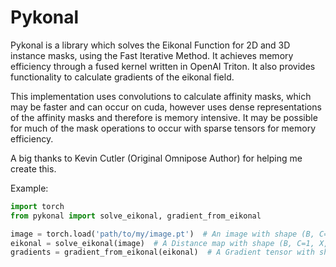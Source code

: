 # Pykonal 

Pykonal is a library which solves the Eikonal Function for 2D and 3D instance masks, using the Fast Iterative Method. 
It achieves memory efficiency through a fused kernel written in OpenAI Triton. 
It also provides functionality to calculate gradients of the eikonal field. 

This implementation uses convolutions to calculate affinity masks, which may be faster and
can occur on cuda, however uses dense representations of the affinity masks and therefore is 
memory intensive. It may be possible for much of the mask operations to occur with sparse tensors
for memory efficiency. 

A big thanks to Kevin Cutler (Original Omnipose Author) for helping me create this. 

Example:

```python
import torch
from pykonal import solve_eikonal, gradient_from_eikonal

image = torch.load('path/to/my/image.pt')  # An image with shape (B, C=1, X, Y, Z)
eikonal = solve_eikonal(image)  # A Distance map with shape (B, C=1, X, Y, Z)
gradients = gradient_from_eikonal(eikonal)  # A Gradient tensor with shape (B, C=3, X, Y, Z)
```
